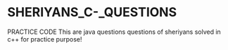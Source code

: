 # SHERIYANS_C-_QUESTIONS
PRACTICE CODE
This are java questions questions of sheriyans solved in c++ for practice purpose!
